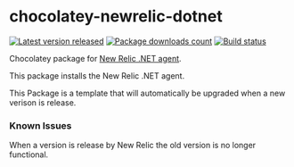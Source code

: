 # chocolatey-newrelic-dotnet

[![Latest version released](https://img.shields.io/chocolatey/v/newrelic-dotnet.svg)](https://chocolatey.org/packages/newrelic-dotnet)
[![Package downloads count](https://img.shields.io/chocolatey/dt/newrelic-dotnet.svg)](https://chocolatey.org/packages/newrelic-dotnet)
[![Build status](https://ci.appveyor.com/api/projects/status/md5xg3pwjlumn87y?svg=true)](https://ci.appveyor.com/project/TechIsCool/chocolatey-newrelic-dotnet)

Chocolatey package for [New Relic .NET agent](https://newrelic.com/).

This package installs the New Relic .NET agent.

This Package is a template that will automatically be upgraded when a new verison is release.

### Known Issues
When a version is release by New Relic the old version is no longer functional.
